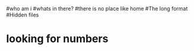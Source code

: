 #who am i
#whats in there?
#there is no place like home
#The long format
#Hidden files
# looking for numbers
